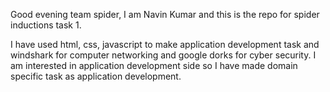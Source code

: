 Good evening team spider, I am Navin Kumar and this is the repo for spider inductions task 1.

I have used html, css, javascript to make application development task and windshark for computer networking and google dorks for cyber security.
I am interested in application development side so I have made domain specific task as application development.
